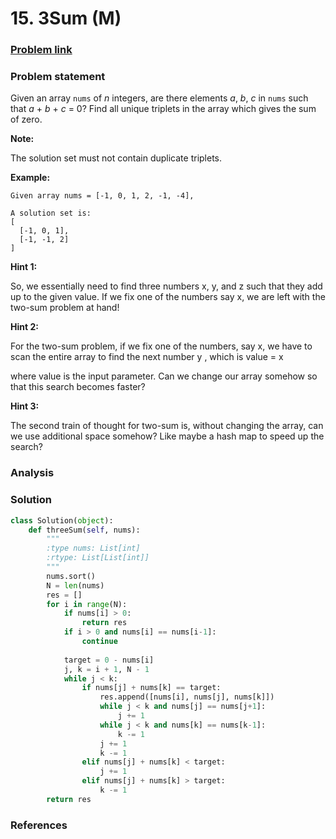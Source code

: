 # 15. 3Sum \(M\)

### [Problem link](https://leetcode.com/problems/3sum/)

### Problem statement

Given an array `nums` of _n_ integers, are there elements _a_, _b_, _c_ in `nums` such that _a_ + _b_ + _c_ = 0? Find all unique triplets in the array which gives the sum of zero.

**Note:**

The solution set must not contain duplicate triplets.

**Example:**

```text
Given array nums = [-1, 0, 1, 2, -1, -4],

A solution set is:
[
  [-1, 0, 1],
  [-1, -1, 2]
]
```

**Hint 1:** 

So, we essentially need to find three numbers x, y, and z such that they add up to the given value. If we fix one of the numbers say x, we are left with the two-sum problem at hand!

**Hint 2:** 

For the two-sum problem, if we fix one of the numbers, say x, we have to scan the entire array to find the next number y , which is value = x

where value is the input parameter. Can we change our array somehow so that this search becomes faster?

**Hint 3:** 

The second train of thought for two-sum is, without changing the array, can we use additional space somehow? Like maybe a hash map to speed up the search?

### Analysis

### Solution

```python
class Solution(object):
    def threeSum(self, nums):
        """
        :type nums: List[int]
        :rtype: List[List[int]]
        """
        nums.sort()
        N = len(nums)
        res = []
        for i in range(N):
            if nums[i] > 0:
                return res
            if i > 0 and nums[i] == nums[i-1]:
                continue
                
            target = 0 - nums[i]
            j, k = i + 1, N - 1
            while j < k:
                if nums[j] + nums[k] == target:
                    res.append([nums[i], nums[j], nums[k]])
                    while j < k and nums[j] == nums[j+1]:
                        j += 1
                    while j < k and nums[k] == nums[k-1]:
                        k -= 1
                    j += 1
                    k -= 1
                elif nums[j] + nums[k] < target:
                    j += 1
                elif nums[j] + nums[k] > target:
                    k -= 1
        return res
```

### References

